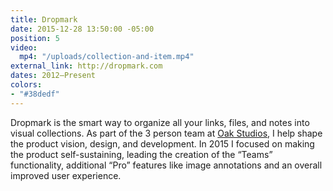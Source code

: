 ```yaml
---
title: Dropmark
date: 2015-12-28 13:50:00 -05:00
position: 5
video:
  mp4: "/uploads/collection-and-item.mp4"
external_link: http://dropmark.com
dates: 2012–Present
colors:
- "#38dedf"
---
```


Dropmark is the smart way to organize all your links, files, and notes into visual collections. As part of the 3 person team at [Oak Studios](http://oak.is), I help shape the product vision, design, and development. In 2015 I focused on making the product self-sustaining, leading the creation of the “Teams” functionality, additional “Pro” features like image annotations and an overall improved user experience.